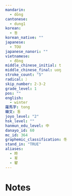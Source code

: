 ```yaml
---
mandarin:
  - dōng
cantonese:
  - dung1
korean:
  - 동
korean_native: ""
japanese:
  - TOU
japanese_nanori: ""
vietnamese:
  - đông
middle_chinese_initial: t
middle_chinese_final: uoŋ
stroke_count: "5"
radical: 冫
skip_number: 2-3-2
grade_level: 1
pos: ""
english:
  - winter
羅馬字: tong
韓文: 통
joyo_level: "2"
hsk_level: ""
hanmun_edu_level: 中
danayo_id: 60
mc_id: 364
graphemic_classification: 冬
stand_in: "TRUE"
aliases:
  - 昸
  - 㫡
  - 鼕
---
```


# Notes
